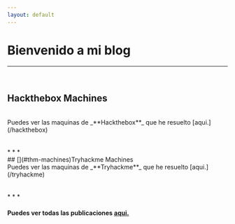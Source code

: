 ```yaml
---
layout: default	
---
```


<style>
.htb-cube {
   float: right;
   display: flex;
   align-items: end;
   position: absolute;
   margin: 20px 10px 20px 800px;
   height: 200px;
   width: 200px;

}

.htb-cube img {
   display: flex;
   position: relative;
   height: 150px;
   width: 150px;
   margin-bottom: 95px;
   border-radius: 30px;
}

.thm-clouds {
   float: right;
   display: flex;
   align-items: end;
   position: absolute;
   margin: 20px 10px 20px 800px;
   height: 200px;
   width: 200px;
}
  
.thm-clouds img {
   display: flex;
   position: relative;
   height: 150px;
   width: 150px;
   margin-bottom: 95px;
   border-radius: 30px;
}


</style>

# [](#bienvenida)Bienvenido a mi blog
* * *
<br>
<div class="htb-cube">
   <img src="./assets/htb-cube.jpeg" alt="not found">
</div>

## [](#htb-machines)Hackthebox Machines
<br>
Puedes ver las maquinas de _**Hackthebox**_ que he resuelto [aqui.](/hackthebox)
<br><br><br>
* * *
<br>
<div class="thm-clouds">
   <img src="./assets/thm-clouds.png" alt="not found">
</div>
## [](#thm-machines)Tryhackme Machines
<br>
Puedes ver las maquinas de _**Tryhackme**_ que he resuelto [aqui.](/tryhackme)
<br><br><br>
* * *

#### [](#etc)Puedes ver todas las publicaciones [aqui.](./blog)
 


